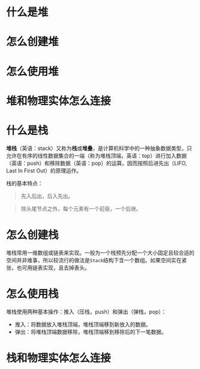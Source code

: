 # 什么是堆





# 怎么创建堆



# 怎么使用堆



# 堆和物理实体怎么连接



# 什么是栈

**堆栈**（英语：stack）又称为**栈**或**堆叠**，是计算机科学中的一种抽象数据类型，只允许在有序的线性数据集合的一端（称为堆栈顶端，英语：top）进行加入数据（英语：push）和移除数据（英语：pop）的运算。因而按照后进先出（LIFO, Last In First Out）的原理运作。

栈的基本特点：

> 先入后出，后入先出。

> 除头尾节点之外，每个元素有一个前驱，一个后继。

# 怎么创建栈

堆栈常用一维数组或链表来实现。一般为一个栈预先分配一个大小固定且较合适的空间并非难事，所以较流行的做法是`Stack`结构下含一个数组。如果空间实在紧张，也可用链表实现，且去掉表头。

# 怎么使用栈

堆栈使用两种基本操作：推入（压栈，push）和弹出（弹栈，pop）：

- 推入：将数据放入堆栈顶端，堆栈顶端移到新放入的数据。
- 弹出：将堆栈顶端数据移除，堆栈顶端移到移除后的下一笔数据。

# 栈和物理实体怎么连接